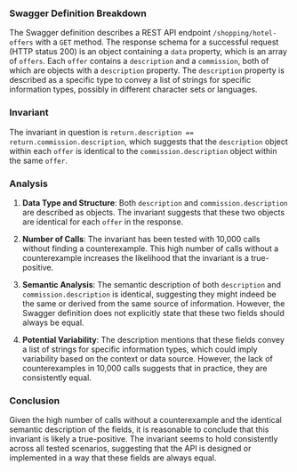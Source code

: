 ### Swagger Definition Breakdown

The Swagger definition describes a REST API endpoint `/shopping/hotel-offers` with a `GET` method. The response schema for a successful request (HTTP status 200) is an object containing a `data` property, which is an array of `offers`. Each `offer` contains a `description` and a `commission`, both of which are objects with a `description` property. The `description` property is described as a specific type to convey a list of strings for specific information types, possibly in different character sets or languages.

### Invariant

The invariant in question is `return.description == return.commission.description`, which suggests that the `description` object within each `offer` is identical to the `commission.description` object within the same `offer`.

### Analysis

1. **Data Type and Structure**: Both `description` and `commission.description` are described as objects. The invariant suggests that these two objects are identical for each `offer` in the response.

2. **Number of Calls**: The invariant has been tested with 10,000 calls without finding a counterexample. This high number of calls without a counterexample increases the likelihood that the invariant is a true-positive.

3. **Semantic Analysis**: The semantic description of both `description` and `commission.description` is identical, suggesting they might indeed be the same or derived from the same source of information. However, the Swagger definition does not explicitly state that these two fields should always be equal.

4. **Potential Variability**: The description mentions that these fields convey a list of strings for specific information types, which could imply variability based on the context or data source. However, the lack of counterexamples in 10,000 calls suggests that in practice, they are consistently equal.

### Conclusion

Given the high number of calls without a counterexample and the identical semantic description of the fields, it is reasonable to conclude that this invariant is likely a true-positive. The invariant seems to hold consistently across all tested scenarios, suggesting that the API is designed or implemented in a way that these fields are always equal.

